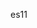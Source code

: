 <!--
 * @Author: SHUO
 * @Date: 2022-06-09 20:18:25
 * @LastEditors: SHUO
 * @LastEditTime: 2022-06-09 20:18:27
 * @FilePath: /doc/docs/front-end/JavaScript/es11-knowledge.md
 * @Description:
 *
-->

es11
